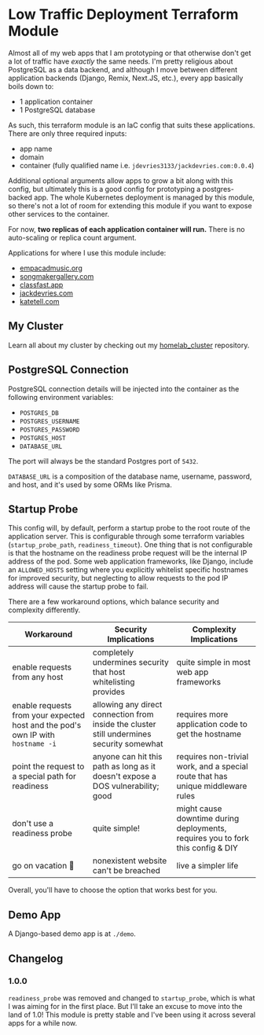 # Low Traffic Deployment Terraform Module

Almost all of my web apps that I am prototyping or that otherwise don't get a
lot of traffic have _exactly_ the same needs. I'm pretty religious about
PostgreSQL as a data backend, and although I move between different application
backends (Django, Remix, Next.JS, etc.), every app basically boils down to:

- 1 application container
- 1 PostgreSQL database

As such, this terraform module is an IaC config that suits these applications.
There are only three required inputs:

- app name
- domain
- container (fully qualified name i.e. `jdevries3133/jackdevries.com:0.0.4`)

Additional optional arguments allow apps to grow a bit along with this config,
but ultimately this is a good config for prototyping a postgres-backed app.
The whole Kubernetes deployment is managed by this module, so there's not a
lot of room for extending this module if you want to expose other services
to the container.

For now, **two replicas of each application container will run.** There is no
auto-scaling or replica count argument.

Applications for where I use this module include:

- [empacadmusic.org](https://empacadmusic.org)
- [songmakergallery.com](https://songmakergallery.com)
- [classfast.app](https://classfast.app)
- [jackdevries.com](https://jackdevries.com)
- [katetell.com](https://katetell.com)

## My Cluster

Learn all about my cluster by checking out my
[homelab_cluster](https://github.com/jdevries3133/homelab_cluster)
repository.

## PostgreSQL Connection

PostgreSQL connection details will be injected into the container as the
following environment variables:

- `POSTGRES_DB`
- `POSTGRES_USERNAME`
- `POSTGRES_PASSWORD`
- `POSTGRES_HOST`
- `DATABASE_URL`

The port will always be the standard Postgres port of `5432`.

`DATABASE_URL` is a composition of the database name, username, password, and
host, and it's used by some ORMs like Prisma.

## Startup Probe

This config will, by default, perform a startup probe to the root route of the
application server. This is configurable through some terraform variables
(`startup_probe_path`, `readiness_timeout`). One thing that is not configurable
is that the hostname on the readiness probe request will be the internal IP
address of the pod. Some web application frameworks, like Django, include an
`ALLOWED_HOSTS` setting where you explicitly whitelist specific hostnames for
improved security, but neglecting to allow requests to the pod IP address will
cause the startup probe to fail.

There are a few workaround options, which balance security and complexity
differently.

| Workaround                                                                      | Security Implications                                                                     | Complexity Implications                                                         |
| ------------------------------------------------------------------------------- | ----------------------------------------------------------------------------------------- | ------------------------------------------------------------------------------- |
| enable requests from any host                                                   | completely undermines security that host whitelisting provides                            | quite simple in most web app frameworks                                         |
| enable requests from your expected host and the pod's own IP with `hostname -i` | allowing any direct connection from inside the cluster still undermines security somewhat | requires more application code to get the hostname                              |
| point the request to a special path for readiness                               | anyone can hit this path as long as it doesn't expose a DOS vulnerability; good           | requires non-trivial work, and a special route that has unique middleware rules |
| don't use a readiness probe                                                     | quite simple!                                                                             | might cause downtime during deployments, requires you to fork this config & DIY |
| go on vacation 🌴                                                               | nonexistent website can't be breached                                                     | live a simpler life                                                             |

Overall, you'll have to choose the option that works best for you.

## Demo App

A Django-based demo app is at `./demo`.

## Changelog

### 1.0.0

`readiness_probe` was removed and changed to `startup_probe`, which is what I
was aiming for in the first place. But I'll take an excuse to move into the
land of 1.0! This module is pretty stable and I've been using it across several
apps for a while now.

